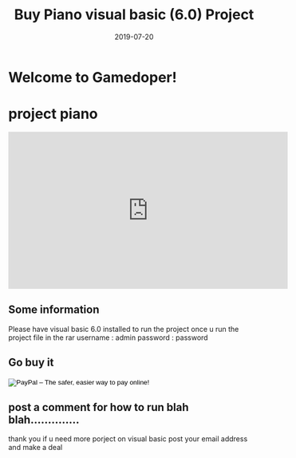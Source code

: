 ﻿---
layout: post
title: Buy Piano visual basic (6.0) Project
date: 2019-07-20 
tags: [Buy projects]
image: amigo.png

---


# Welcome to Gamedoper!




# project piano

<iframe width="560" height="315" src="https://www.youtube.com/embed/ul4bEyKSUhc" frameborder="0" allow="accelerometer; autoplay; encrypted-media; gyroscope; picture-in-picture" allowfullscreen></iframe>

## Some information
Please have visual basic 6.0 installed to run the project
once u run the project file in the rar 
username : admin
password : password

## Go buy it 

<form action="https://www.paypal.com/cgi-bin/webscr" method="post" target="_top">
<input type="hidden" name="cmd" value="_s-xclick">
<input type="hidden" name="hosted_button_id" value="VXV6RHLE759X4">
<input type="image" src="https://www.paypalobjects.com/en_GB/i/btn/btn_buynowCC_LG.gif" border="0" name="submit" alt="PayPal – The safer, easier way to pay online!">
<img alt="" border="0" src="https://www.paypalobjects.com/en_GB/i/scr/pixel.gif" width="1" height="1">
</form>


## post a comment for how to run blah blah..............

thank you if u need more porject on visual basic 
post your email address and make a deal 


